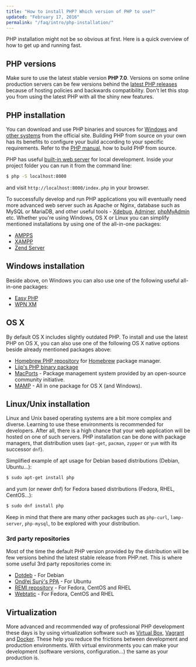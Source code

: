 ```yaml
---
title: "How to install PHP? Which version of PHP to use?"
updated: "February 17, 2016"
permalink: "/faq/intro/php-installation/"
---
```


PHP installation might not be so obvious at first. Here is a quick overview of
how to get up and running fast.


## PHP versions

Make sure to use the latest stable version **PHP 7.0**. Versions on some online
production servers can be few versions behind the [latest PHP releases][php-downloads]
because of hosting policies and backwards compatibility. Don't let this stop you
from using the latest PHP with all the shiny new features.


## PHP installation

You can download and use PHP binaries and sources for
[Windows][windows-php-net]
and [other systems][php-downloads] from the official site. Building PHP from
source on your own has its benefits to configure your build according to your
specific requirements. Refer to the [PHP manual][php-manual], how to build PHP
from source.

PHP has useful [built-in web server][built-in-server] for local development.
Inside your project folder you can run it from the command line:

```bash
$ php -S localhost:8000
```

and visit `http://localhost:8000/index.php` in your browser.

To successfully develop and run PHP applications you will eventually need more
advanced web server such as Apache or Nginx, database such as MySQL or MariaDB,
and other useful tools - [Xdebug](https://xdebug.org/), [Adminer](https://www.adminer.org/),
[phpMyAdmin](https://www.phpmyadmin.net/) etc. Whether you're using Windows, OS X
or Linux you can simplify mentioned installations by using one of the all-in-one
packages:

* [AMPPS][ampps]
* [XAMPP][xampp]
* [Zend Server][zend-server]


## Windows installation

Beside above, on Windows you can also use one of the following useful all-in-one
packages:

* [Easy PHP](http://www.easyphp.org/)
* [WPN XM](http://wpn-xm.org/)


## OS X

By default OS X includes slightly outdated PHP. To install and use the latest
PHP on OS X, you can also use one of the following OS X native options beside
already mentioned packages above:

* [Homebrew PHP repository](https://github.com/Homebrew/homebrew-php) for
  [Homebrew](http://brew.sh/) package manager.
* [Liip's PHP binary package](http://php-osx.liip.ch/)
* [MacPorts](https://www.macports.org/) - Package management system provided by
  an open-source community initiative.
* [MAMP][mamp] - All in one package for OS X (and Windows).


## Linux/Unix installation

Linux and Unix based operating systems are a bit more complex and diverse.
Learning to use these environments is recommended for developers. After all,
there is a high chance that your web application will be hosted on one of such
servers. PHP installation can be done with package managers, that distribution uses
(`apt-get`, `pacman`, `zypper` or `yum` with its successor `dnf`).

Simplified example of apt usage for Debian based distributions (Debian, Ubuntu...):

```bash
$ sudo apt-get install php
```

and yum (or newer dnf) for Fedora based distributions (Fedora, RHEL, CentOS...):

```bash
$ sudo dnf install php
```

Keep in mind that there are many other packages such as `php-curl`, `lamp-server`,
`php-mysql`, to be explored with your distribution.


### 3rd party repositories

Most of the time the default PHP version provided by the distribution will be
few versions behind the latest stable release from PHP.net. This is where some
useful 3rd party repositories come in:

* [Dotdeb][dotdeb] - For Debian
* [Ondřej Surý's PPA][ondrej] - For Ubuntu
* [REMI repository][remi] - For Fedora, CentOS and RHEL
* [Webtatic][webtatic] - For Fedora, CentOS and RHEL


## Virtualization

More advanced and recommended way of professional PHP development these days is
by using virtualization software such as [Virtual Box][virtual-box],
[Vagrant][vagrant] and [Docker][docker]. These help you reduce
the frictions between development and production environments. With virtual
environments you can make your development (software versions, configuration...)
the same as your production is.


[php-downloads]: http://php.net/downloads.php
[windows-php-net]: http://windows.php.net
[built-in-server]: http://php.net/manual/en/features.commandline.webserver.php
[ampps]: http://www.ampps.com/
[xampp]: http://apachefriends.org
[zend-server]: http://www.zend.com/en/products/server-ce/
[php-manual]: http://php.net/manual/en/install.php
[mamp]: http://www.mamp.info/en/downloads/
[dotdeb]: https://www.dotdeb.org/
[ondrej]: https://launchpad.net/~ondrej/+archive/ubuntu/php
[remi]: http://blog.famillecollet.com/
[webtatic]: https://webtatic.com/
[virtual-box]: https://www.virtualbox.org
[vagrant]: http://vagrantup.com
[docker]: https://www.docker.com/
